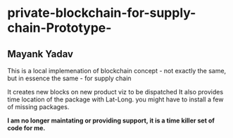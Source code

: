 # private-blockchain-for-supply-chain-Prototype-
## Mayank Yadav
This is a local implemenation of blockchain concept - not exactly the same, but in essence the same - for supply chain 

It creates new blocks on new product viz to be dispatched 
It also provides time location of the package with Lat-Long.
you might have to install a few of missing packages.


**I am no longer maintating or providing support, it is a time killer set of code for me.**
